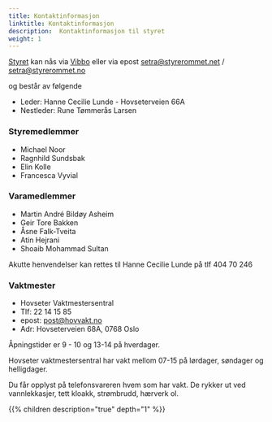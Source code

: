 ```yaml
---
title: Kontaktinformasjon
linktitle: Kontaktinformasjon
description:  Kontaktinformasjon til styret
weight: 1
---
```


[Styret](https://w2.brreg.no/enhet/sok/detalj.jsp?orgnr=950474084) kan nås via [Vibbo](https://vibbo.no/setra) eller via epost setra@styrerommet.net / setra@styrerommet.no

og består av følgende

- Leder: Hanne Cecilie Lunde - Hovseterveien 66A
- Nestleder: Rune Tømmerås Larsen

### Styremedlemmer

- Michael Noor
- Ragnhild Sundsbak
- Elin Kolle
- Francesca Vyvial

### Varamedlemmer

- Martin André Bildøy Asheim
- Geir Tore Bakken
- Åsne Falk-Tveita
- Atin Hejrani
- Shoaib Mohammad Sultan

Akutte henvendelser kan rettes til Hanne Cecilie Lunde på tlf 404 70 246

### Vaktmester

- Hovseter Vaktmestersentral
- Tlf: 22 14 15 85
- epost: post@hovvakt.no
- Adr: Hovseterveien 68A, 0768 Oslo

Åpningstider er 9 - 10 og 13-14 på hverdager.

Hovseter vaktmestersentral har vakt mellom 07-15 på lørdager, søndager og helligdager.

Du får opplyst på telefonsvareren hvem som har vakt. De rykker ut ved vannlekkasjer, tett kloakk, strømbrudd, hærverk ol.

{{% children description="true" depth="1" %}}
